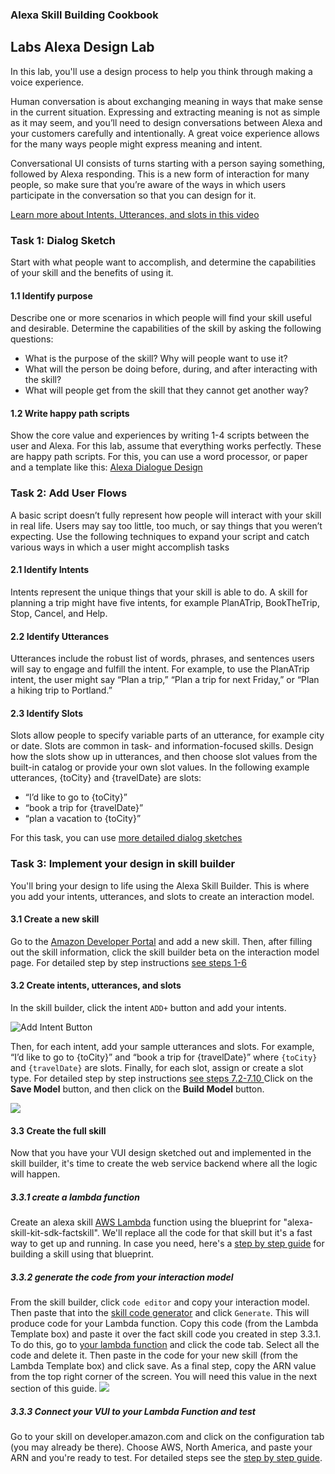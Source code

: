 
### Alexa Skill Building Cookbook
## Labs <a id="title">Alexa Design Lab</a>

In this lab, you'll use a design process to help you think through making a voice experience.

Human conversation is about exchanging meaning in ways that make sense in the current situation. Expressing and extracting meaning is not as simple as it may seem, and you’ll need to design conversations between Alexa and your customers carefully and intentionally. A great voice experience allows for the many ways people might express meaning and intent.

Conversational UI consists of turns starting with a person saying something, followed by Alexa responding. This is a new form of interaction for many people, so make sure that you’re aware of the ways in which users participate in the conversation so that you can design for it.

[Learn more about Intents, Utterances, and slots in this video](https://youtu.be/JwUxY2-kIbg)


### Task 1: Dialog Sketch ###
  Start with what people want to accomplish, and determine the capabilities of your skill and the benefits of using it.
#### 1.1 Identify purpose ####
  Describe one or more scenarios in which people will find your skill useful and desirable. Determine the capabilities of the skill by asking the following questions:
  * What is the purpose of the skill? Why will people want to use it?
  * What will the person be doing before, during, and after interacting with the skill?
  * What will people get from the skill that they cannot get another way?

#### 1.2 Write happy path scripts ####
Show the core value and experiences by writing 1-4 scripts between the user and Alexa. For this lab, assume that everything works perfectly. These are happy path scripts. For this, you can use a word processor, or paper and a template like this: [Alexa Dialogue Design](https://www.amazon.com/clouddrive/share/5WMoGXcKHSWWSoRiC3VNFmBnEveQBdPnLZq711Iu3d?ref_=cd_ph_share_link_copy)

### Task 2: Add User Flows ###
A basic script doesn’t fully represent how people will interact with your skill in real life. Users may say too little, too much, or say things that you weren’t expecting. Use the following techniques to expand your script and catch various ways in which a user might accomplish tasks
#### 2.1 Identify Intents ####
Intents represent the unique things that your skill is able to do. A skill for planning a trip might have five intents, for example PlanATrip, BookTheTrip, Stop, Cancel, and Help.
#### 2.2 Identify Utterances ####
Utterances include the robust list of words, phrases, and sentences users will say to engage and fulfill the intent. For example, to use the PlanATrip intent, the user might say “Plan a trip,” “Plan a trip for next Friday,” or “Plan a hiking trip to Portland.”
#### 2.3 Identify Slots ####
Slots allow people to specify variable parts of an utterance, for example city or date. Slots are common in task- and information-focused skills. Design how the slots show up in utterances, and then choose slot values from the built-in catalog or provide your own slot values. In the following example utterances, {toCity} and {travelDate} are slots:

* “I’d like to go to {toCity}”
* “book a trip for {travelDate}”
* “plan a vacation to {toCity}”

For this task, you can use [more detailed dialog sketches](https://www.amazon.com/clouddrive/share/PLKDyDip6Jv1HK450NTTGzJZJB4QjDyYxTMlQgmWDCQ?ref_=cd_ph_share_link_copy)

### Task 3: Implement your design in skill builder ###
You'll bring your design to life using the Alexa Skill Builder. This is where you add your intents, utterances, and slots to create an interaction model.

#### 3.1 Create a new skill ####
Go to the [Amazon Developer Portal](https://developer.amazon.com) and add a new skill. Then, after filling out the skill information, click the skill builder beta on the interaction model page. For detailed step by step instructions [see steps 1-6 ](https://github.com/alexa/alexa-cookbook/blob/master/handling-responses/dialog-directive-delegate/step-by-step/1-voice-user-interface.md)
#### 3.2 Create intents, utterances, and slots ####
In the skill builder, click the intent ```ADD+``` button and add your intents.

![Add Intent Button](https://m.media-amazon.com/images/G/01/mobile-apps/dex/alexa/alexa-skills-kit/tutorials/general/1-8-intents-button._TTH_.png)

Then, for each intent, add your sample utterances and slots. For example, “I’d like to go to {toCity}” and “book a trip for {travelDate}” where ```{toCity}``` and ```{travelDate}``` are slots. Finally, for each slot, assign or create a slot type. For detailed step by step instructions [see steps 7.2-7.10 ](https://github.com/alexa/alexa-cookbook/blob/master/handling-responses/dialog-directive-delegate/step-by-step/1-voice-user-interface.md)
Click on the **Save Model** button, and then click on the **Build Model** button.

  ![](https://m.media-amazon.com/images/G/01/mobile-apps/dex/alexa/alexa-skills-kit/tutorials/general/1-12-skill-builder-build-save-model._TTH_.png)

#### 3.3 Create the full skill ####
Now that you have your VUI design sketched out and implemented in the skill builder, it's time to create the web service backend where all the logic will happen.

##### 3.3.1 create a lambda function #####
Create an alexa skill [AWS Lambda](https://aws.amazon.com/lambda/) function using the blueprint for "alexa-skill-kit-sdk-factskill". We'll replace all the code for that skill but it's a fast way to get up and running. In case you need, here's a [step by step guide](https://github.com/alexa/skill-sample-nodejs-fact/blob/master/step-by-step/2-lambda-function.md) for building a skill using that blueprint.

##### 3.3.2 generate the code from your interaction model #####
From the skill builder, click ```code editor``` and copy your interaction model. Then paste that into the [skill code generator](https://skillinator.io) and click ```Generate```. This will produce code for your Lambda function. Copy this code (from the Lambda Template box) and paste it over the fact skill code you created in step 3.3.1. To do this, go to [your lambda function](https://aws.amazon.com/lambda/) and click the code tab. Select all the code and delete it. Then paste in the code for your new skill (from the Lambda Template box) and click save. As a final step, copy the ARN value from the top right corner of the screen. You will need this value in the next section of this guide.
<img src="https://m.media-amazon.com/images/G/01/mobile-apps/dex/alexa/alexa-skills-kit/tutorials/fact/2-12-copy-ARN._TTH_.png" />

##### 3.3.3 Connect your VUI to your Lambda Function and test #####
Go to your skill on developer.amazon.com and click on the configuration tab (you may already be there). Choose AWS, North America, and paste your ARN and you're ready to test. For detailed steps see the [step by step guide](https://github.com/alexa/skill-sample-nodejs-fact/blob/master/step-by-step/3-connect-vui-to-code.md).
